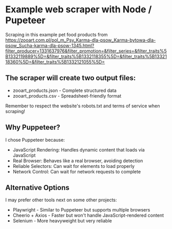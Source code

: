 # Example web scraper with Node / Pupeteer

Scraping in this example pet food products from https://zooart.com.pl/pol_m_Psy_Karma-dla-psow_Karma-bytowa-dla-psow_Sucha-karma-dla-psow-1345.html?filter_producer=1331637976&filter_promotion=&filter_series=&filter_traits%5B1332119889%5D=&filter_traits%5B1332118355%5D=&filter_traits%5B1332118360%5D=&filter_traits%5B1332121055%5D=

## The scraper will create two output files:

* zooart_products.json - Complete structured data
* zooart_products.csv - Spreadsheet-friendly format

Remember to respect the website's robots.txt and terms of service when scraping!

## Why Puppeteer?

I chose Puppeteer because:

- JavaScript Rendering: Handles dynamic content that loads via JavaScript
- Real Browser: Behaves like a real browser, avoiding detection
- Reliable Selectors: Can wait for elements to load properly
- Network Control: Can wait for network requests to complete

## Alternative Options

I may prefer other tools next on some other projects:

- Playwright - Similar to Puppeteer but supports multiple browsers
- Cheerio + Axios - Faster but won't handle JavaScript-rendered content
- Selenium - More heavyweight but very reliable